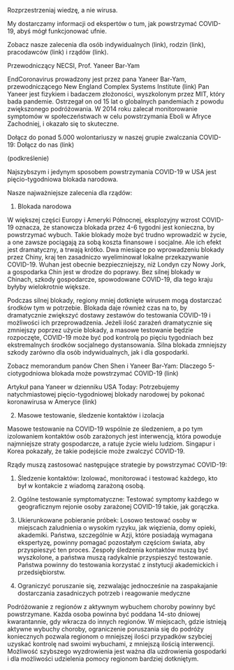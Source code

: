 Rozprzestrzeniaj wiedzę, a nie wirusa. 

My dostarczamy informacji od ekspertów o tum, jak powstrzymać COVID-19, abyś mógł funkcjonować ufnie.

Zobacz nasze zalecenia dla osób indywidualnych (link), rodzin (link), pracodawców (link) i rządów (link).

Przewodniczący NECSI, Prof. Yaneer Bar-Yam

EndCoronavirus prowadzony jest przez pana Yaneer Bar-Yam, przewodniczącego New England Complex Systems Institute (link) Pan Yaneer jest fizykiem i badaczem złożoności, wyszkolonym przez MIT, który bada pandemie. Ostrzegał on od 15 lat o globalnych pandemiach z powodu zwiększonego podróżowania. W 2014 roku zalecał monitorowanie symptomów w społeczeństwach w celu powstrzymania Eboli w Afryce Zachodniej, i okazało się to skuteczne.

Dołącz do ponad 5.000 wolontariuszy w naszej grupie zwalczania COVID-19: Dołącz do nas (link)

(podkreślenie)

Najszybszym i jedynym sposobem powstrzymania COVID-19 w USA jest pięcio-tygodniowa blokada narodowa.

Nasze najważniejsze zalecenia dla rządów:

1. Blokada narodowa

W większej części Europy i Ameryki Północnej, eksplozyjny wzrost COVID-19 oznacza, że stanowcza blokada przez 4-6 tygodni jest konieczna, by powstrzymać wybuch. Takie blokady może być trudno wprowadzić w życie, a one zawsze pociągają za sobą  koszta finansowe i socjalne. Ale ich efekt jest dramatyczny, a trwają krótko. Dwa miesiące po wprowadzeniu blokady przez Chiny, kraj ten zasadniczo wyeliminował lokalne przekazywanie COVID-19. Wuhan jest obecnie bezpieczniejszy, niż Londyn czy Nowy Jork, a gospodarka Chin jest w drodze do poprawy. Bez silnej blokady w Chinach, szkody gospodarcze, spowodowane COVID-19, dla tego kraju byłyby wielokrotnie większe.

Podczas silnej blokady, regiony mniej dotknięte wirusem mogą dostarczać środków tym w potrzebie. Blokada daje również czas na to, by dramatycznie zwiększyć dostawy zestawów do testowania COVID-19 i możliwości ich przeprowadzenia. Jeżeli ilość zarażeń dramatycznie się zmniejszy poprzez użycie blokady, a masowe testowanie będzie rozpoczęte, COVID-19 może być pod kontrolą po pięciu tygodniach bez ekstremalnych środków socjalnego dystansowania. Silna blokada zmniejszy szkody zarówno dla osób indywidualnych, jak i dla gospodarki.

Zobacz memorandum panów Chen Shen i Yaneer Bar-Yam: Dlaczego 5-ciotygodniowa blokada może powstrzymać COVID-19 (link)

Artykuł pana Yaneer w dzienniku USA Today: Potrzebujemy natychmiastowej pięcio-tygodniowej blokady narodowej by pokonać koronawirusa w Ameryce (link)

2. Masowe testowanie, śledzenie kontaktów i izolacja

Masowe testowanie na COVID-19 wspólnie ze śledzeniem, a po tym izolowaniem kontaktów osób zarażonych jest interwencją, która powoduje najmniejsze straty gospodarcze, a ratuje życie wielu ludziom. Singapur i Korea pokazały, że takie podejście może zwalczyć COVID-19.

Rządy muszą zastosować następujące strategie by powstrzymać COVID-19:

1. Śledzenie kontaktów: Izolować, monitorować i testować każdego, kto był w kontakcie z wiadomą zarażoną osobą.

2. Ogólne testowanie symptomatyczne: Testować symptomy każdego w geograficznym rejonie osoby zarażonej COVID-19 takie, jak gorączka.

3. Ukierunkowane pobieranie próbek: Losowo testować osoby w miejscach zaludnienia o wysokim ryzyku, jak więzienia, domy opieki, akademiki. Państwa, szczególnie w Azji, które posiadają wymagana ekspertyzę, powinny pomagać pozostałym częściom świata, aby przyspieszyć ten proces. Zespoły śledzenia kontaktów muszą być wyszkolone, a państwa muszą radykalnie przyspieszyć testowanie. Państwa powinny do testowania korzystać z instytucji akademickich i przedsiębiorstw.



3. Ograniczyć poruszanie się, zezwalając jednocześnie na zaspakajanie dostarczania zasadniczych potrzeb i reagowanie medyczne

Podróżowanie z regionów z aktywnym wybuchem choroby powinny być powstrzymane. Każda osoba powinna być poddana 14-sto dniowej kwarantannie, gdy wkracza do innych regionów. W miejscach, gdzie istnieją aktywne wybuchy choroby, ograniczenie poruszania się do podróży koniecznych pozwala regionom o mniejszej ilości przypadków szybciej uzyskać kontrolę nad swoimi wybuchami, z mniejszą ilością interwencji. Możliwość szybszego wyzdrowienia jest ważna dla uzdrowienia gospodarki i dla możliwości udzielenia pomocy regionom bardziej dotkniętym.



